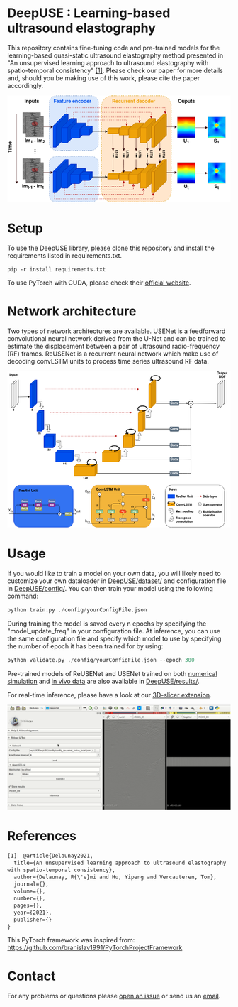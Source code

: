 # DeepUSE : Learning-based ultrasound elastography

This repository contains fine-tuning code and pre-trained models for the learning-based quasi-static ultrasound elastography method presented in "An unsupervised learning approach to ultrasound elastography with spatio-temporal consistency" [[1]][paper-link]. Please check our paper for more details and, should you be making use of this work, please cite the paper accordingly.

![alt text](https://github.com/RemiDelaunay/Media-example/raw/main/DeepUSE/method_overview.png "Method overview")

# Setup

To use the DeepUSE library, please clone this repository and install the requirements listed in requirements.txt.
    
    pip -r install requirements.txt

To use PyTorch with CUDA, please check their [official website](www.pytorch.org).

# Network architecture

Two types of network architectures are available. USENet is a feedforward convolutional neural network derived from the U-Net and can be trained to estimate the displacement between a pair of ultrasound radio-frequency (RF) frames. ReUSENet is a recurrent neural network which make use of decoding convLSTM units to process time series ultrasound RF data.

![alt text](https://github.com/RemiDelaunay/Media-example/raw/main/DeepUSE/network_architecture.png "Network architecture")

# Usage

If you would like to train a model on your own data, you will likely need to customize your own dataloader in [DeepUSE/dataset/][dataset-dir] and configuration file in [DeepUSE/config/][config-dir]. You can then train your model using the following command:

```python
python train.py ./config/yourConfigFile.json
```

During training the model is saved every n epochs by specifying the "model_update_freq" in your configuration file. At inference, you can use the same configuration file and specify which model to use by specifying the number of epoch it has been trained for by using:

```python
python validate.py ./config/yourConfigFile.json --epoch 300
```

Pre-trained models of ReUSENet and USENet trained on both [numerical simulation][] and [in vivo data][] are also available in [DeepUSE/results/][results-dir].

For real-time inference, please have a look at our [3D-slicer extension][slicer-module].

![alt text](https://github.com/RemiDelaunay/Media-example/raw/main/DeepUSE/SlicerDeepUSE.gif "Inference example")

# References

```
[1]  @article{Delaunay2021,
  title={An unsupervised learning approach to ultrasound elastography with spatio-temporal consistency},
  author={Delaunay, R{\'e}mi and Hu, Yipeng and Vercauteren, Tom},
  journal={},
  volume={},
  number={},
  pages={},
  year={2021},
  publisher={}
}
```
This PyTorch framework was inspired from: https://github.com/branislav1991/PyTorchProjectFramework

# Contact
For any problems or questions please [open an issue][issue] or send us an [email](mailto:remi.delaunay.17@ucl.ac.uk).




[paper-link]: not-available-yet
[numerical simulation]: https://users.encs.concordia.ca/~impact/ultrasound-elastography-simulation-database/
[in vivo data]: https://www.synapse.org/InVivoDataForUSE
[results-dir]: not-available-yet
[config-dir]: not-available-yet
[dataset-dir]: not-available-yet
[issue]: not-available-yet
[slicer-module]:not-available-yet
